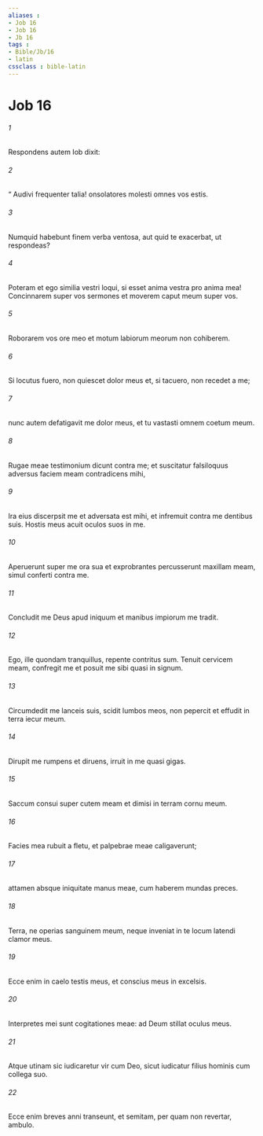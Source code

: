 ```yaml
---
aliases : 
- Job 16
- Job 16
- Jb 16
tags : 
- Bible/Jb/16
- latin
cssclass : bible-latin
---
```


# Job 16

###### 1
Respondens autem Iob dixit:
###### 2
“ Audivi frequenter talia! onsolatores molesti omnes vos estis.
###### 3
Numquid habebunt finem verba ventosa, aut quid te exacerbat, ut respondeas?
###### 4
Poteram et ego similia vestri loqui, si esset anima vestra pro anima mea! Concinnarem super vos sermones et moverem caput meum super vos.
###### 5
Roborarem vos ore meo et motum labiorum meorum non cohiberem.
###### 6
Si locutus fuero, non quiescet dolor meus et, si tacuero, non recedet a me;
###### 7
nunc autem defatigavit me dolor meus, et tu vastasti omnem coetum meum.
###### 8
Rugae meae testimonium dicunt contra me; et suscitatur falsiloquus adversus faciem meam contradicens mihi,
###### 9
Ira eius discerpsit me et adversata est mihi, et infremuit contra me dentibus suis. Hostis meus acuit oculos suos in me.
###### 10
Aperuerunt super me ora sua et exprobrantes percusserunt maxillam meam, simul conferti contra me.
###### 11
Concludit me Deus apud iniquum et manibus impiorum me tradit.
###### 12
Ego, ille quondam tranquillus, repente contritus sum. Tenuit cervicem meam, confregit me et posuit me sibi quasi in signum.
###### 13
Circumdedit me lanceis suis, scidit lumbos meos, non pepercit et effudit in terra iecur meum.
###### 14
Dirupit me rumpens et diruens, irruit in me quasi gigas.
###### 15
Saccum consui super cutem meam et dimisi in terram cornu meum.
###### 16
Facies mea rubuit a fletu, et palpebrae meae caligaverunt;
###### 17
attamen absque iniquitate manus meae, cum haberem mundas preces.
###### 18
Terra, ne operias sanguinem meum, neque inveniat in te locum latendi clamor meus.
###### 19
Ecce enim in caelo testis meus, et conscius meus in excelsis.
###### 20
Interpretes mei sunt cogitationes meae: ad Deum stillat oculus meus.
###### 21
Atque utinam sic iudicaretur vir cum Deo, sicut iudicatur filius hominis cum collega suo.
###### 22
Ecce enim breves anni transeunt, et semitam, per quam non revertar, ambulo.
